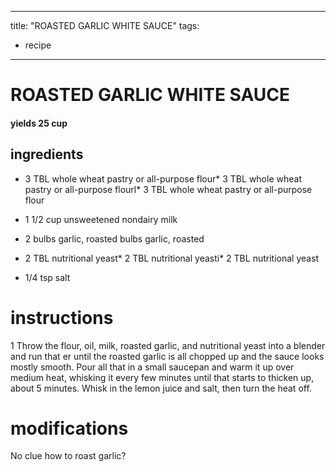 

	
---
title: "ROASTED GARLIC WHITE SAUCE"
tags:
  - recipe
---
# ROASTED GARLIC WHITE SAUCE
#### yields 25 cup
## ingredients
* 3 TBL whole wheat pastry or all-purpose flour* 3 TBL whole wheat pastry or all-purpose flourl* 3 TBL whole wheat pastry or all-purpose flour
* 1 1/2 cup unsweetened nondairy milk

* 2 bulbs garlic, roasted bulbs garlic, roasted
* 2 TBL nutritional yeast* 2 TBL nutritional yeasti* 2 TBL nutritional yeast
* 1/4 tsp salt


# instructions
1 Throw the flour, oil, milk, roasted garlic, and nutritional yeast into a blender and run that  er until the roasted garlic is all chopped up and the sauce looks mostly smooth. Pour all that in a small saucepan and warm it up over medium heat, whisking it every few minutes until that    starts to thicken up, about 5 minutes. Whisk in the lemon juice and salt, then turn the heat off.

# modifications

No  clue how to roast garlic?
 
	


